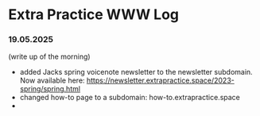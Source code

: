 # Extra Practice WWW Log

### 19.05.2025
(write up of the morning)


- added Jacks spring voicenote newsletter to the newsletter subdomain. Now available here: https://newsletter.extrapractice.space/2023-spring/spring.html
- changed how-to page to a subdomain: how-to.extrapractice.space
- 